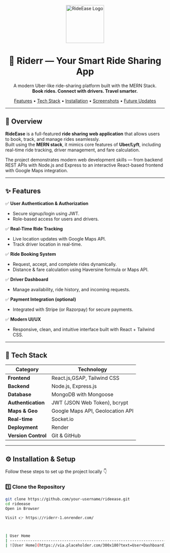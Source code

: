 <p align="center">
  <img src="https://img.icons8.com/?size=512&id=12277&format=png" width="120" alt="RideEase Logo" />
</p>

<h1 align="center">🚗 Riderr — Your Smart Ride Sharing App</h1>

<p align="center">
  A modern Uber-like ride-sharing platform built with the MERN Stack.
  <br />
  <strong>Book rides. Connect with drivers. Travel smarter.</strong>
</p>

<p align="center">
  <a href="#✨-features">Features</a> •
  <a href="#🧠-tech-stack">Tech Stack</a> •
  <a href="#⚙️-installation--setup">Installation</a> •
  <a href="#📸-screenshots">Screenshots</a> •
  <a href="#🚀-future-updates">Future Updates</a>
</p>

---

## 🧭 Overview

**RideEase** is a full-featured **ride sharing web application** that allows users to book, track, and manage rides seamlessly.  
Built using the **MERN stack**, it mimics core features of **Uber/Lyft**, including real-time ride tracking, driver management, and fare calculation.

The project demonstrates modern web development skills — from backend REST APIs with Node.js and Express to an interactive React-based frontend with Google Maps integration.

---

## ✨ Features

✅ **User Authentication & Authorization**  
- Secure signup/login using JWT.  
- Role-based access for users and drivers.  

✅ **Real-Time Ride Tracking**  
- Live location updates with Google Maps API.  
- Track driver location in real-time.  

✅ **Ride Booking System**  
- Request, accept, and complete rides dynamically.  
- Distance & fare calculation using Haversine formula or Maps API.  

✅ **Driver Dashboard**  
- Manage availability, ride history, and incoming requests.  

✅ **Payment Integration (optional)**  
- Integrated with Stripe (or Razorpay) for secure payments.  

✅ **Modern UI/UX**  
- Responsive, clean, and intuitive interface built with React + Tailwind CSS.  

---

## 🧠 Tech Stack

| Category | Technology |
|-----------|-------------|
| **Frontend** | React.js,GSAP, Tailwind CSS |
| **Backend** | Node.js, Express.js |
| **Database** | MongoDB with Mongoose |
| **Authentication** | JWT (JSON Web Token), bcrypt |
| **Maps & Geo** | Google Maps API, Geolocation API |
| **Real-time** | Socket.io |
| **Deployment** | Render  |
| **Version Control** | Git & GitHub |

---

## ⚙️ Installation & Setup

Follow these steps to set up the project locally 👇

### 1️⃣ Clone the Repository
```bash
git clone https://github.com/your-username/rideease.git
cd rideease
Open in Browser

Visit 👉 https://riderr-1.onrender.com/



| User Home                                                             | Ride Booking                                                      | Driver Dashboard                                                     |
| --------------------------------------------------------------------- | ----------------------------------------------------------------- | -------------------------------------------------------------------- |
| ![User Home](https://via.placeholder.com/300x180?text=User+Dashboard) | ![Booking](https://via.placeholder.com/300x180?text=Ride+Booking) | ![Driver](https://via.placeholder.com/300x180?text=Driver+Dashboard) |




